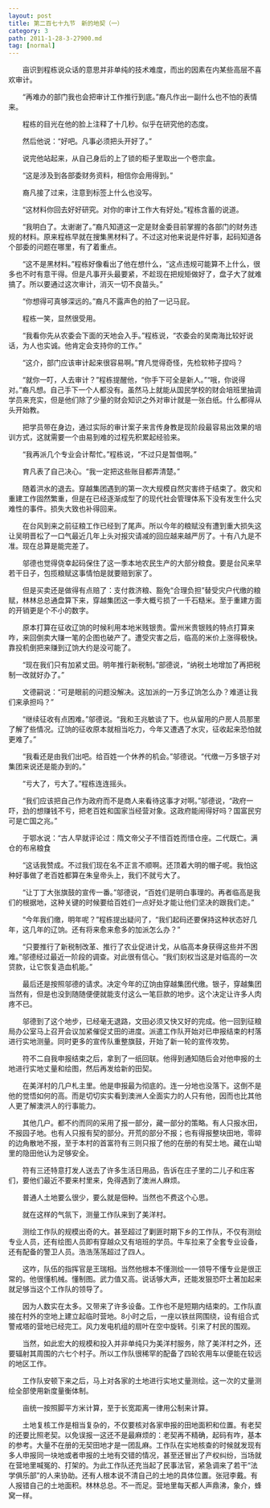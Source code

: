 ```yaml
---
layout: post
title: 第二百七十九节　新的地契（一）
category: 3
path: 2011-1-28-3-27900.md
tag: [normal]
---
```


　　亩识到程栋说众话的意思并非单纯的技术难度，而出的因素在内某些高层不喜欢审计。

　　“再难办的部门我也会把审计工作推行到底。”裔凡作出一副什么也不怕的表情来。

　　程栋的目光在他的脸上注释了十几秒。似乎在研究他的态度。

　　然后他说：“好吧。凡事必须把头开好了。”

　　说完他站起来，从自己身后的上了锁的柜子里取出一个卷宗盒。

　　“这是涉及到各部委财务资料，相信你会用得到。”

　　裔凡接了过来，注意到标签上什么也没写。

　　“这材料你回去好好研究。对你的审计工作大有好处。”程栋含蓄的说道。

　　“我明白了。太谢谢了。”裔凡知道这一定是财金委目前掌握的各部门的财务违规的材料。原来程栋早就在搜集黑材料了。不过这对他来说是件好事，起码知道各个部委的问题在哪里，有了着重点。

　　“这不是黑材料。”程栋好像看出了他在想什么，“这点违规可能算不上什么，很多也不时有意干得。但是凡事开头最要紧，不趁现在把规矩做好了，盘子大了就难搞了。所以要通过这次审计，消灭一切不良苗头。”

　　“你想得可真够深远的。”裔凡不露声色的拍了一记马屁。

　　程栋一笑，显然很受用。

　　“我看你先从农委会下面的天地会入手。”程栋说，“农委会的吴南海比较好说话，为人也实诚。他肯定会支持你的工作。”

　　“这介，部门应该审计起来很容易啊。”育凡觉得奇怪，先检软柿子捏吗？

　　“就你一叮，人去审计？”程栋提醒他，“你手下可全是新人。”“哦，你说得对。”裔凡想。自己手下一个人都没有。虽然马上就能从国民学校的财会培班里抽调学员来充实，但是他们除了少量的财会知识之外对审计就是一张白纸。什么都得从头开始教。

　　把学员带在身边，通过实际的审计案子来言传身教是现阶段最容易出效果的培训方式，这就需要一个由易到难的过程先积累起经验来。

　　“我再派几个专业会计帮忙。”程栋说，“不过只是暂借啊。”

　　育凡表了自己决心。“我一定把这些账目都弄清楚。”

　　随着洪水的退去。穿越集团遇到的第一次大规模自然灾害终于结束了。救灾和重建工作固然繁重，但是在已经逐渐成型了的现代社会管理体系下没有发生什么灾难性的事件。损失大致也补得回来。

　　在台风到来之前征粮工作已经到了尾声。所以今年的粮赋没有遭到重大损失这让吴明晋松了一口气最近几年上头对报灾请减的回应越来越严厉了。十有八九是不准。现在总算是能完差了。

　　邬德也觉得侥幸起码保住了这一季本地农民生产的大部分粮食。要是台风来早若干日子，包揽粮赋这事情怕是就要赔到家了。

　　但是买卖还是做得有点赔了：支付救济粮、豁免“合理负担”替受灾户代缴的粮赋，林林总总通盘算下来，穿越集团这一季大概亏损了一千石糙米。至于重建方面的开销更是个不小的数字。

　　原本打算在征收辽饷的时候利用本地米贱银贵。雷州米贵银贱的特点打算来咋，来回倒卖大赚一笔的企图也破产了。遭受灾害之后，临高的米价上涨得极快。靠投机倒把来赚到辽饷大约是没可能了。

　　“现在我们只有加紧丈田。明年推行新税制。”部德说，“纳税土地增加了再把税制一改就好办了。”

　　文德嗣说：“可是眼前的问题没解决。这加派的一万多辽饷怎么办？难道让我们来承担吗？”

　　“继续征收有点困难。”邬德说。“我和王兆敏谈了下。也从留用的户房人员那里了解了些情况。辽饷的征收原本就相当吃力，今年又遭遇了水灾，征收起来恐怕就更难了。”

　　“我看还是由我们出吧。给百姓一个休养的机会。”邬德说。“代缴一万多银子对集团来说还是能办到的。”

　　“亏大了，亏大了。”程栋连连摇头。

　　“我们应该把自己作为政府而不是商人来看待这事才对啊。”邬德说，“政府一吓，劲的想赚钱不亏，把老百姓和国家当经营对象。这政府能闹得好吗？国富民穷可是亡国之兆。”

　　于鄂水说：“古人早就评论过：隋文帝父子不惜百姓而惜仓座。二代既亡。满仓的布帛粮食

　　“这话我赞成。不过我们现在名不正言不顺啊。还顶着大明的帽子呢。我怕这种好事做了老百姓都算在朱皇帝头上，我们不就亏大了。

　　“让丁丁大张旗鼓的宣传一番。”邬德说，“百姓们是明白事理的。再者临高是我们的根据地，这种关键的时候要给百姓们一点好处才能让他们坚决的跟我们走。”

　　“今年我们缴，明年呢？”程栋提出疑问了，“我们起码还要保持这种状态好几年，这几年的辽饷。还有将来愈来愈多的加派怎么办？”

　　“只要推行了新税制改革、推行了农业促进计戈，从临高本身获得这些并不困难。”邬德经过最近一阶段的调查。对此很有信心。“我们刻权当这是对临高的一次贷款，让它恢复造血机能。”

　　最后还是按照邬德的请求。决定今年的辽饷由穿越集团代缴。银子，穿越集团当然有，但是也没到随随便便就能支付这么一笔巨款的地步。这个决定让许多人肉疼不已。

　　邬德到了这个地步，已经毫无退路，文田必须又快又好的完成。他一回到征粮局办公室马上召开会议加紧催促丈田的进度。派遣工作队开始对已申报结束的村落进行实地测量。同时更多的宣传队重整旗鼓，开始了新一轮的宣传攻势。

　　符不二自我申报结束之后，拿到了一纸回联。他得到通知随后会对他申报的土地进行实地丈量和绘图，然后再发给新的田契。

　　在美洋村的几户札主里。他是申报最为彻底的。连一分地也没落下。这倒不是他的觉悟如何的高。而是切切实实看到澳洲人全面实力的人只有他，因而也比其他人更了解澳洪人的行事能力。

　　其他几户。都不约而同的采用了报一部分，藏一部分的策略。有人只报水田，不报园子地。也有人只报有契的部分。开荒的部分不报；也有得报整块田地，零碎的边角散地不报，至于本村的首富符有三则只报了他的在册的有契土地。藏在山坳里的隐田他认为足够安全。

　　符有三还特意打发人送去了许多生活日用品，告诉在庄子里的二儿子和庄客们，要他们最近不要来村里来，免得遇到了澳洲人麻烦。

　　普通人土地要么很少，要么就是佃种。当然也不费这个心思。

　　就在这样的气氛下，测量工作队来到了美洋村。

　　测绘工作队的规模出奇的大。甚至超过了剿匪时期下乡的工作队，不仅有测绘专业人员，还有绘图人员即有穿越众又有培班的学员。牛车拉来了全套专业设备，还有配备的警卫人员。浩浩荡荡超过了四人。

　　这咋，队伍的指挥官是王瑞相。当然他根本不懂测绘一一领导不懂专业是很正常的。他很懂机械。懂制图。武力值又高。说话够大声，还能发狠恐吓土著加起来就足够当这个工作队的领导了。

　　因为人数实在太多。又带来了许多设备。工作也不是短期内结束的。工作队直接在村外的空地上建立起临时营地。8小时之后，一座以铁丝网围绕，设有组合式警戒塔的营地已经完工。风力发电机组的扇叶在空中旋转。引来了村民的围观。

　　当然，如此宏大的规模和投入并非单纯只为美洋村服务，除了美洋村之外，还要辐射其周围的六七个村子。所以工作队很稀罕的配备了四轮农用车以便能在较远的地区工作。

　　工作队安顿下来之后，马上对各家的土地进行实地丈量测绘。这一次的丈量测绘全部使用新度量衡体制。

　　亩统一按照脚平方米计算，至于长宽距离一律用公制来计算。

　　土地复核工作是相当复杂的，不仅要核对各家申报的田地面积和位置。有老契的还要比照老契。以免误报一这还不是最麻烦的：老契再不精确，起码有咋，基本的参考。大量不在册的无契田地才是一团乱麻。工作队在实地核查的时候就发现有多人申报同一块地或者申报的土地有交错的情况，甚至还冒出了产权纠纷，当场就在营地里喊冤的、打架的。为此工作队还充当起了民事法官，紧急调来了若干“法学俱乐部”的人来协助。还有人根本说不清自己的土地的具体位置。张冠李戴。有人报错自己的土地面积。林林总总。不一而足。营地里每天都人声鼎沸，象介，蜂窝一样。
